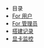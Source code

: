 - 目录
 - [For 用户](doc/用户.md)
 - [For 管理员](doc/管理员.md)
 - [搭建记录](doc/搭建记录.md)
 - [显卡监控](doc/显卡监控.md)

 